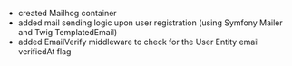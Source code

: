 - created Mailhog container
- added mail sending logic upon user registration (using Symfony Mailer and Twig TemplatedEmail)
- added EmailVerify middleware to check for the User Entity email verifiedAt flag